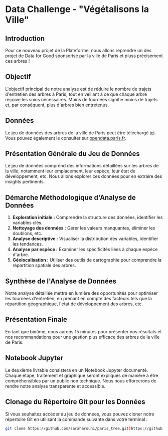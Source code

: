 # Data Challenge - "Végétalisons la Ville"

## Introduction
Pour ce nouveau projet de la Plateforme, nous allons reprendre un des projet de Data for Good sponsorisé par la ville de Paris et pluss précisement ces arbres ! 

## Objectif
L'objectif principal de notre analyse est de réduire le nombre de trajets d'entretien des arbres à Paris, tout en veillant à ce que chaque arbre reçoive les soins nécessaires. Moins de tournées signifie moins de trajets et, par conséquent, plus d'arbres bien entretenus.

## Données
Le jeu de données des arbres de la ville de Paris peut être téléchargé [ici]([lien_vers_les_donnees](https://www.google.com/url?q=https://s3-eu-west-1.amazonaws.com/static.oc-static.com/prod/courses/files/AI%2BEngineer/Project%2B2%2BParticipez%2B%25C3%25A0%2Bun%2Bconcours%2Bsur%2Bla%2BSmart%2BCity/p2-arbres-fr.csv&sa=D&source=apps-viewer-frontend&ust=1709476640434254&usg=AOvVaw1LdrJ_ZgEccdHmQkeimmcS&hl=fr)). Vous pouvez également le consulter sur [opendata.paris.fr]([lien_vers_opendata](https://opendata.paris.fr/explore/dataset/les-arbres/map/?dataChart=eyJxdWVyaWVzIjpbeyJjb25maWciOnsiZGF0YXNldCI6Imxlcy1hcmJyZXMiLCJvcHRpb25zIjp7fX0sImNoYXJ0cyI6W3siYWxpZ25Nb250aCI6dHJ1ZSwidHlwZSI6ImNvbHVtbiIsImZ1bmMiOiJBVkciLCJ5QXhpcyI6ImlkYmFzZSIsInNjaWVudGlmaWNEaXNwbGF5Ijp0cnVlLCJjb2xvciI6IiMwMDMzNjYifV0sInhBeGlzIjoidHlwZWVtcGxhY2VtZW50IiwibWF4cG9pbnRzIjo1MCwic29ydCI6IiJ9XSwidGltZXNjYWxlIjoiIiwiZGlzcGxheUxlZ2VuZCI6dHJ1ZSwiYWxpZ25Nb250aCI6dHJ1ZX0%3D&disjunctive.typeemplacement&disjunctive.arrondissement&disjunctive.libellefrancais&disjunctive.genre&disjunctive.espece&disjunctive.varieteoucultivar&disjunctive.stadedeveloppement&disjunctive.remarquable&location=13,48.86844,2.30945&basemap=jawg.streets)).

## Présentation Générale du Jeu de Données
Le jeu de données comprend des informations détaillées sur les arbres de la ville, notamment leur emplacement, leur espèce, leur état de développement, etc. Nous allons explorer ces données pour en extraire des insights pertinents.

## Démarche Méthodologique d'Analyse de Données
1. **Exploration initiale :** Comprendre la structure des données, identifier les variables clés.
2. **Nettoyage des données :** Gérer les valeurs manquantes, éliminer les doublons, etc.
3. **Analyse descriptive :** Visualiser la distribution des variables, identifier les tendances.
4. **Analyse par espèce :** Examiner les spécificités liées à chaque espèce d'arbre.
5. **Géolocalisation :** Utiliser des outils de cartographie pour comprendre la répartition spatiale des arbres.

## Synthèse de l'Analyse de Données
Notre analyse détaillée mettra en lumière des opportunités pour optimiser les tournées d'entretien, en prenant en compte des facteurs tels que la répartition géographique, l'état de développement des arbres, etc.

## Présentation Finale
En tant que binôme, nous aurons 15 minutes pour présenter nos résultats et nos recommandations pour une gestion plus efficace des arbres de la ville de Paris.

## Notebook Jupyter
Le deuxième livrable consistera en un Notebook Jupyter documenté. Chaque étape, traitement et graphique seront expliqués de manière à être compréhensibles par un public non technique. Nous nous efforcerons de rendre notre analyse transparente et accessible.

## Clonage du Répertoire Git pour les Données
Si vous souhaitez accéder au jeu de données, vous pouvez cloner notre répertoire Git en utilisant la commande suivante dans votre terminal :
```bash
git clone https://github.com/saraharouni/paris_tree.git)https://github.com/saraharouni/paris_tree.git
